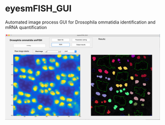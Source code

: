 # eyesmFISH_GUI
Automated image process GUI for Drosophila ommatidia identification and mRNA quantification


 ![image](https://github.com/George-wu509/eyesmFISH_GUI/blob/master/functions/figure1.png)
